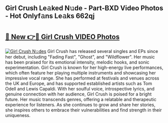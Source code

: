 ## Girl Crush Le𝚊ked N𝚞de - Part-BXD Video Photos - Hot Onlyf𝚊ns Le𝚊ks 662qj

# <h2><a href="http://ab4743.deff.icu/?id=Girl+Crush">🔗 New 👉🔴 Girl Crush VIDEO Photos</a></h2>

[![Girl Crush N𝚞des](https://i.imgur.com/rIISA9y.gif)](http://ab4743.deff.icu/?id=Girl+Crush)
Girl Crush has released several singles and EPs since her debut, including "Fading Fast", "Ghost", and "Wildflower". Her music has been praised for its emotional intensity, melodic hooks, and sonic experimentation. Girl Crush is known for her high-energy live performances, which often feature her playing multiple instruments and showcasing her impressive vocal range. She has performed at festivals and venues across the UK and Europe, and has supported established artists such as Tom Odell and Lewis Capaldi. With her soulful voice, introspective lyrics, and genuine connection with her audience, Girl Crush is poised for a bright future. Her music transcends genres, offering a relatable and therapeutic experience for listeners. As she continues to grow and share her stories, she inspires others to embrace their vulnerabilities and find strength in their uniqueness.
